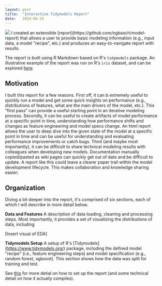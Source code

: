 ```yaml
---
layout: post
title:  "Interactive Tidymodels Report"
date:   2024-04-25
---
```

<img src="{{ site.baseurl }}/images/pic03.jpg">
I created an extensible [report](https://github.com/ngbasch/model-report) that allows a user to provide basic modeling information (e.g., input data, a model "recipe", etc.) and produces an easy-to-navigate report with results. 

The report is built using R Markdown based on R's `tidymodels` package. An illustrative example of the report was run on R's `iris` dataset, and can be explored <a href="240204_local.html" title="About Me">here</a>

## Motivation
I built this report for a few reasons. First off, it can b extremely useful to quickly run a model and get some quick insights on performance (e.g., distributions of features, what are the main drivers of the model, etc.). This "first pass" can provide a useful starting point in an iterative modeling process. Secondly, it can be useful to create artifacts of model performance at a specific point in time, understanding how performance shifts and changes as feature engineering and model specs change. An html report allows the user to deep dive into the given state of the model at a specific point in time and can be useful for understanding and evaluating performance improvements or catch bugs. Third (and maybe most importantly), it can be difficult to share technical modeling results with colleagues when developing new models. Documentation manually copied/pasted as wiki pages can quickly get out of date and be difficult to update. A report like this could leave a clearer paper trail within the model development lifecycle. This makes collaboration and knowledge sharing easier;


## Organization
Diving a bit deeper into the report, it's comprised of six sections, each of which I will describe in more detail below.

**Data and Features**
A description of data loading, cleaning and processing steps. Most importantly, it provides a set of visualizing the distributions of data, including

[Insert visual of EDA]

**Tidymodels Setup**
A setup of R's [Tidymodels] (https://www.tidymodels.org/) package, including the defined model "recipe" (i.e., feature engineering steps) and model specification (e.g., random forest, xgboost). This section shows how the data was split for training and test.



See [this](https://github.com/ngbasch/model-report?tab=readme-ov-file#how-to-set-up-your-own-report) for more detial on how to set up the report (and some technical detail on how it actually compiles).


